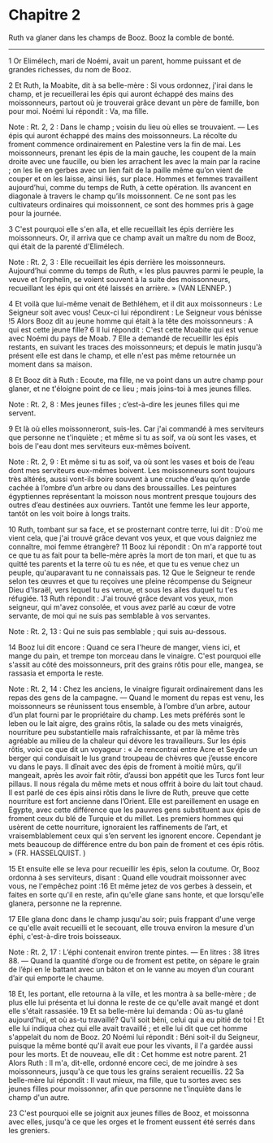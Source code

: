 # Chapitre 2

Ruth va glaner dans les champs de Booz.
Booz la comble de bonté.

***

1 Or Elimélech, mari de Noémi, avait un parent, homme puissant et de grandes richesses, du nom de Booz.


2 Et Ruth, la Moabite, dit à sa belle-mère : Si vous ordonnez, j'irai dans le champ, et je recueillerai les épis qui auront échappé des mains des moissonneurs, partout où je trouverai grâce devant un père de famille, bon pour moi. Noémi lui répondit : Va, ma fille.

<span class="bible-note">Note : </span> Rt. 2, 2 : Dans le champ ; voisin du lieu où elles se trouvaient. ― Les épis qui auront échappé des mains des moissonneurs. La récolte du froment commence ordinairement en Palestine vers la fin de mai. Les moissonneurs, prenant les épis de la main gauche, les coupent de la main droite avec une faucille, ou bien les arrachent les avec la main par la racine ; on les lie en gerbes avec un lien fait de la paille même qu’on vient de couper et on les laisse, ainsi liés, sur place. Hommes et femmes travaillent aujourd’hui, comme du temps de Ruth, à cette opération. Ils avancent en diagonale à travers le champ qu’ils moissonnent. Ce ne sont pas les cultivateurs ordinaires qui moissonnent, ce sont des hommes pris à gage pour la journée.


3 C'est pourquoi elle s'en alla, et elle recueillait les épis derrière les moissonneurs. Or, il arriva que ce champ avait un maître du nom de Booz, qui était de la parenté d'Elimélech.

<span class="bible-note">Note : </span> Rt. 2, 3 : Elle recueillait les épis derrière les moissonneurs. Aujourd’hui comme du temps de Ruth, « les plus pauvres parmi le peuple, la veuve et l’orphelin, se voient souvent à la suite des moissonneurs, recueillant les épis qui ont été laissés en arrière. » (VAN LENNEP. )

4 Et voilà que lui-même venait de Bethléhem, et il dit aux moissonneurs : Le Seigneur soit avec vous! Ceux-ci lui répondirent : Le Seigneur vous bénisse !5 Alors Booz dit au jeune homme qui était à la tête des moissonneurs : A qui est cette jeune fille? 6 Il lui répondit : C'est cette Moabite qui est venue avec Noémi du pays de Moab. 7 Elle a demandé de recueillir les épis restants, en suivant les traces des moissonneurs; et depuis le matin jusqu'à présent elle est dans le champ, et elle n'est pas même retournée un moment dans sa maison.


8 Et Booz dit à Ruth : Ecoute, ma fille, ne va point dans un autre champ pour glaner, et ne t'éloigne point de ce lieu ; mais joins-toi à mes jeunes filles.

<span class="bible-note">Note : </span> Rt. 2, 8 : Mes jeunes filles ; c’est-à-dire les jeunes filles qui me servent.

9 Et là où elles moissonneront, suis-les. Car j'ai commandé à mes serviteurs que personne ne t'inquiète ; et même si tu as soif, va où sont les vases, et bois de l'eau dont mes serviteurs eux-mêmes boivent.

<span class="bible-note">Note : </span> Rt. 2, 9 : Et même si tu as soif, va où sont les vases et bois de l’eau dont mes serviteurs eux-mêmes boivent. Les moissonneurs sont toujours très altérés, aussi vont-ils boire souvent à une cruche d’eau qu’on garde cachée à l’ombre d’un arbre ou dans des broussailles. Les peintures égyptiennes représentant la moisson nous montrent presque toujours des outres d’eau destinées aux ouvriers. Tantôt une femme les leur apporte, tantôt on les voit boire à longs traits.

10 Ruth, tombant sur sa face, et se prosternant contre terre, lui dit : D'où me vient cela, que j'ai trouvé grâce devant vos yeux, et que vous daigniez me connaître, moi femme étrangère? 11 Booz lui répondit : On m'a rapporté tout ce que tu as fait pour ta belle-mère après la mort de ton mari, et que tu as quitté tes parents et la terre où tu es née, et que tu es venue chez un peuple, qu'auparavant tu ne connaissais pas. 12 Que le Seigneur te rende selon tes œuvres et que tu reçoives une pleine récompense du Seigneur Dieu d'Israël, vers lequel tu es venue, et sous les ailes duquel tu t'es réfugiée. 13 Ruth répondit : J'ai trouvé grâce devant vos yeux, mon seigneur, qui m'avez consolée, et vous avez parlé au cœur de votre servante, de moi qui ne suis pas semblable à vos servantes.

<span class="bible-note">Note : </span> Rt. 2, 13 : Qui ne suis pas semblable ; qui suis au-dessous.


14 Booz lui dit encore : Quand ce sera l'heure de manger, viens ici, et mange du pain, et trempe ton morceau dans le vinaigre. C'est pourquoi elle s'assit au côté des moissonneurs, prit des grains rôtis pour elle, mangea, se rassasia et emporta le reste.

<span class="bible-note">Note : </span> Rt. 2, 14 : Chez les anciens, le vinaigre figurait ordinairement dans les repas des gens de la campagne. ― Quand le moment du repas est venu, les moissonneurs se réunissent tous ensemble, à l’ombre d’un arbre, autour d’un plat fourni par le propriétaire du champ. Les mets préférés sont le leben ou le lait aigre, des grains rôtis, la salade ou des mets vinaigrés, nourriture peu substantielle mais rafraîchissante, et par là même très agréable au milieu de la chaleur qui dévore les travailleurs. Sur les épis rôtis, voici ce que dit un voyageur : « Je rencontrai entre Acre et Seyde un berger qui conduisait le lus grand troupeau de chèvres que j’eusse encore vu dans le pays. Il dînait avec des épis de froment à moitié mûrs, qu’il mangeait, après les avoir fait rôtir, d’aussi bon appétit que les Turcs font leur pillaus. Il nous régala du même mets et nous offrit à boire du lait tout chaud. Il est parlé de ces épis ainsi rôtis dans le livre de Ruth, preuve que cette nourriture est fort ancienne dans l’Orient.
Elle est pareillement en usage en Egypte, avec cette différence que les pauvres gens substituent aux épis de froment ceux du blé de Turquie et du millet. Les premiers hommes qui usèrent de cette nourriture, ignoraient les raffinements de l’art, et vraisemblablement ceux qui s’en servent les ignorent encore. Cependant je mets beaucoup de différence entre du bon pain de froment et ces épis rôtis. » (FR. HASSELQUIST. )

15 Et ensuite elle se leva pour recueillir les épis, selon la coutume. Or, Booz ordonna à ses serviteurs, disant : Quand elle voudrait moissonner avec vous, ne l'empêchez point :16 Et même jetez de vos gerbes à dessein, et faites en sorte qu'il en reste, afin qu'elle glane sans honte, et que lorsqu'elle glanera, personne ne la reprenne.


17 Elle glana donc dans le champ jusqu'au soir; puis frappant d'une verge ce qu'elle avait recueilli et le secouant, elle trouva environ la mesure d'un éphi, c'est-à-dire trois boisseaux.

<span class="bible-note">Note : </span> Rt. 2, 17 : L’éphi contenait environ trente pintes. ― En litres : 38 litres 88. ― Quand la quantité d’orge ou de froment est petite, on sépare le grain de l’épi en le battant avec un bâton et on le vanne au moyen d’un courant d’air qui emporte le chaume.

18 Et, les portant, elle retourna à la ville, et les montra à sa belle-mère ; de plus elle lui présenta et lui donna le reste de ce qu'elle avait mangé et dont elle s'était rassasiée. 19 Et sa belle-mère lui demanda : Où as-tu glané aujourd'hui, et où as-tu travaillé? Qu'il soit béni, celui qui a eu pitié de toi ! Et elle lui indiqua chez qui elle avait travaillé ; et elle lui dit que cet homme s'appelait du nom de Booz. 20 Noémi lui répondit : Béni soit-il du Seigneur, puisque la même bonté qu'il avait eue pour les vivants, il l'a gardée aussi pour les morts. Et de nouveau, elle dit : Cet homme est notre parent. 21 Alors Ruth : Il m'a, dit-elle, ordonné encore ceci, de me joindre à ses moissonneurs, jusqu'à ce que tous les grains seraient recueillis. 22 Sa belle-mère lui répondit : Il vaut mieux, ma fille, que tu sortes avec ses jeunes filles pour moissonner, afin que personne ne t'inquiète dans le champ d'un autre.


23 C'est pourquoi elle se joignit aux jeunes filles de Booz, et moissonna avec elles, jusqu'à ce que les orges et le froment eussent été serrés dans les greniers.

